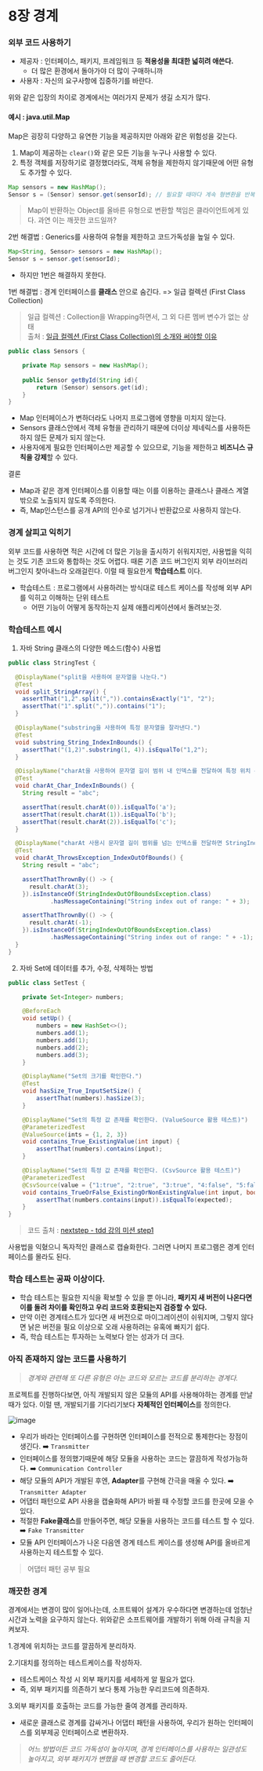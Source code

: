 # 8장 경계
### 외부 코드 사용하기
- 제공자 : 인터페이스, 패키지, 프레임워크 등 **적용성을 최대한 넓히려 애쓴다.**
  - 더 많은 환경에서 돌아가야 더 많이 구매하니까
- 사용자 : 자신의 요구사항에 집중하기를 바란다.

위와 같은 입장의 차이로 경계에서는 여러가지 문제가 생길 소지가 많다.

#### 예시 : java.util.Map
Map은 굉장히 다양하고 유연한 기능을 제공하지만 아래와 같은 위험성을 갖는다.
1. Map이 제공하는 `clear()`와 같은 모든 기능을 누구나 사용할 수 있다.
2. 특정 객체를 저장하기로 결정했더라도, 객체 유형을 제한하지 않기때문에 어떤 유형도 추가할 수 있다.
```java
Map sensors = new HashMap();
Sensor s = (Sensor) sensor.get(sensorId); // 필요할 때마다 계속 형변환을 반복해야함.
```
> Map이 반환하는 Object를 올바른 유형으로 변환할 책임은 클라이언트에게 있다. 과연 이는 깨끗한 코드일까?

2번 해결법 : Generics를 사용하여 유형을 제한하고 코드가독성을 높일 수 있다.
```java
Map<String, Sensor> sensors = new HashMap();
Sensor s = sensor.get(sensorId);
```
- 하지만 1번은 해결하지 못한다.

1번 해결법 : 경계 인터페이스를 **클래스** 안으로 숨긴다. => 일급 컬렉션 (First Class Collection)
> 일급 컬렉션 : Collection을 Wrapping하면서, 그 외 다른 멤버 변수가 없는 상태   
> 출처 : [일급 컬렉션 (First Class Collection)의 소개와 써야할 이유](https://jojoldu.tistory.com/412)
```java
public class Sensors {

    private Map sensors = new HashMap();
    
    public Sensor getById(String id){
        return (Sensor) sensors.get(id);
    }
}
```
- Map 인터페이스가 변하더라도 나머지 프로그램에 영향을 미치지 않는다.
- Sensors 클래스안에서 객체 유형을 관리하기 때문에 더이상 제네릭스를 사용하든 하지 않든 문제가 되지 않는다.
- 사용자에게 필요한 인터페이스만 제공할 수 있으므로, 기능을 제한하고 **비즈니스 규칙을 강제**할 수 있다. 

결론
- Map과 같은 경계 인터페이스를 이용할 때는 이를 이용하는 클래스나 클래스 계열 밖으로 노출되지 않도록 주의한다.
- 즉, Map인스턴스를 공개 API의 인수로 넘기거나 반환값으로 사용하지 않는다.

### 경계 살피고 익히기
외부 코드를 사용하면 적은 시간에 더 많은 기능을 출시하기 쉬워지지만, 사용법을 익히는 것도 기존 코드와 통합하는 것도 어렵다. 
때론 기존 코드 버그인지 외부 라이브러리 버그인지 찾아내느라 오래걸린다. 이럴 때 필요한게 **학습테스트** 이다.

- 학습테스트 : 프로그램에서 사용하려는 방식대로 테스트 케이스를 작성해 외부 API를 익히고 이해하는 단위 테스트
  - 어떤 기능이 어떻게 동작하는지 실제 애플리케이션에서 돌려보는것.

### 학습테스트 예시
1. 자바 String 클래스의 다양한 메소드(함수) 사용법
```java
public class StringTest {

  @DisplayName("split을 사용하여 문자열을 나눈다.")
  @Test
  void split_StringArray() {
    assertThat("1,2".split(",")).containsExactly("1", "2");
    assertThat("1".split(",")).contains("1");
  }

  @DisplayName("substring을 사용하여 특정 문자열을 잘라낸다.")
  @Test
  void substring_String_IndexInBounds() {
    assertThat("(1,2)".substring(1, 4)).isEqualTo("1,2");
  }

  @DisplayName("charAt을 사용하여 문자열 길이 범위 내 인덱스를 전달하여 특정 위치 문자를 가져온다.")
  @Test
  void charAt_Char_IndexInBounds() {
    String result = "abc";

    assertThat(result.charAt(0)).isEqualTo('a');
    assertThat(result.charAt(1)).isEqualTo('b');
    assertThat(result.charAt(2)).isEqualTo('c');
  }

  @DisplayName("charAt 사용시 문자열 길이 범위를 넘는 인덱스를 전달하면 StringIndexOutOfBoundsException이 발생한다.")
  @Test
  void charAt_ThrowsException_IndexOutOfBounds() {
    String result = "abc";

    assertThatThrownBy(() -> {
      result.charAt(3);
    }).isInstanceOf(StringIndexOutOfBoundsException.class)
            .hasMessageContaining("String index out of range: " + 3);

    assertThatThrownBy(() -> {
      result.charAt(-1);
    }).isInstanceOf(StringIndexOutOfBoundsException.class)
            .hasMessageContaining("String index out of range: " + -1);
  }
}
```
2. 자바 Set에 데이터를 추가, 수정, 삭제하는 방법
```java
public class SetTest {

    private Set<Integer> numbers;

    @BeforeEach
    void setUp() {
        numbers = new HashSet<>();
        numbers.add(1);
        numbers.add(1);
        numbers.add(2);
        numbers.add(3);
    }

    @DisplayName("Set의 크기를 확인한다.")
    @Test
    void hasSize_True_InputSetSize() {
        assertThat(numbers).hasSize(3);
    }

    @DisplayName("Set의 특정 값 존재를 확인한다. (ValueSource 활용 테스트)")
    @ParameterizedTest
    @ValueSource(ints = {1, 2, 3})
    void contains_True_ExistingValue(int input) {
        assertThat(numbers).contains(input);
    }

    @DisplayName("Set의 특정 값 존재를 확인한다. (CsvSource 활용 테스트)")
    @ParameterizedTest
    @CsvSource(value = {"1:true", "2:true", "3:true", "4:false", "5:false"}, delimiter = ':')
    void contains_TrueOrFalse_ExistingOrNonExistingValue(int input, boolean expected) {
        assertThat(numbers.contains(input)).isEqualTo(expected);
    }
}
```
> 코드 출처 : [nextstep - tdd 강의 미션 step1](https://github.com/hoa0217/java-racingcar/tree/hoa0217/src/test/java/study/step1)

사용법을 익혔으니 독자적인 클래스로 캡슐화한다. 그러면 나머지 프로그램은 경계 인터페이스를 몰라도 된다.

### 학습 테스트는 공짜 이상이다.
- 학습 테스트는 필요한 지식을 확보할 수 있을 뿐 아니라, **패키지 새 버전이 나온다면 이를 돌려 차이를 확인하고 우리 코드와 호환되는지 검증할 수 있다.**
- 만약 이런 경계테스트가 있다면 새 버전으로 마이그레이션이 쉬워지며, 그렇지 않다면 낡은 버전을 필요 이상으로 오래 사용하려는 유혹에 빠지기 쉽다.
- 즉, 학습 테스트는 투자하는 노력보다 얻는 성과가 더 크다.

### 아직 존재하지 않는 코드를 사용하기
> *경계와 관련해 또 다른 유형은 아는 코드와 모르는 코드를 분리하는 경계다.*

프로젝트를 진행하다보면, 아직 개발되지 않은 모듈의 API를 사용해야하는 경계를 만날 때가 있다.
이럴 땐, 개발되기를 기다리기보다 **자체적인 인터페이스**를 정의한다.

![image](https://github.com/hoa0217/study-repo/assets/48192141/d24e6853-a15d-4aca-a025-63542472edc5)

- 우리가 바라는 인터페이스를 구현하면 인터페이스를 전적으로 통제한다는 장점이 생긴다. ➡️ `Transmitter`
- 인터페이스를 정의했기때문에 해당 모듈을 사용하는 코드는 깔끔하게 작성가능하다. ➡️ `Communication Controller`
- 해당 모듈의 API가 개발된 후엔, **Adapter**를 구현해 간극을 매울 수 있다. ➡️ `Transmitter Adapter`
- 어댑터 패턴으로 API 사용을 캡슐화해 API가 바뀔 때 수정할 코드를 한곳에 모을 수 있다.
- 적절한 **Fake클래스**를 만들어주면, 해당 모듈을 사용하는 코드를 테스트 할 수 있다. ➡️ `Fake Transmitter`
- 모듈 API 인터페이스가 나온 다음엔 경계 테스트 케이스를 생성해 API를 올바르게 사용하는지 테스트할 수 있다.

> 어댑터 패턴 공부 필요

### 깨끗한 경계

경계에서는 변경이 많이 일어나는데, 소프트웨어 설계가 우수하다면 변경하는데 엄청난 시간과 노력을 요구하지 않는다. 위와같은 소프트웨어를 개발하기 위해 아래 규칙을 지켜보자.

1.경계에 위치하는 코드를 깔끔하게 분리하자.

2.기대치를 정의하는 테스트케이스를 작성하자.
- 테스트케이스 작성 시 외부 패키지를 세세하게 알 필요가 없다.
- 즉, 외부 패키지를 의존하기 보다 통제 가능한 우리코드에 의존하자.

3.외부 패키지를 호출하는 코드를 가능한 줄여 경계를 관리하자.
- 새로운 클래스로 경계를 감싸거나 어댑터 패턴을 사용하여, 우리가 원하는 인터페이스를 외부제공 인터페이스로 변환하자.

> *어느 방법이든 코드 가독성이 높아지며, 경계 인터페이스를 사용하는 일관성도 높아지고, 외부 패키지가 변했을 때 변경할 코드도 줄어든다.*
